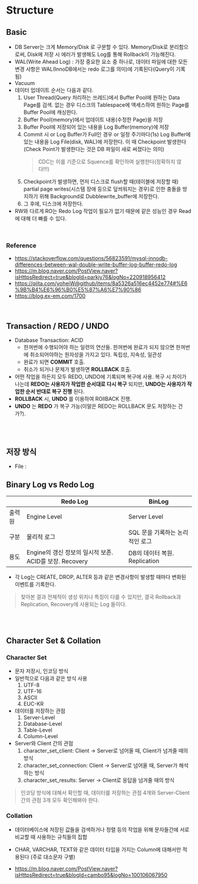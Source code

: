 # Structure

## Basic
* DB Server는 크게 Memory/Disk 로 구분할 수 있다. Memory/Disk로 분리함으로써, Disk에 저장 시 에러가 발생해도 Log를 통해 Rollback이 가능해진다.
* WAL(Write Ahead Log) : 가장 중요한 요소 중 하나로, 데이터 파일에 대한 모든 변경 사항은 WAL(InnoDB에서는 redo 로그를 의미)에 기록된다(Query이 기록됨)
* Vacuum
* 데이터 업데이트 순서는 다음과 같다.
    1) User Thread(Query 처리하는 쓰레드)에서 Buffer Pool에 원하는 Data Page를 검색. 없는 경우 디스크의 Tablespace에 액세스하여 원하는 Page를 Buffer Pool에 캐싱한다.
    2) Buffer Pool(memory)에서 업데이트 내용(수정한 Page)을 저장
    3) Buffer Pool에 저장되어 있는 내용을 Log Buffer(memory)에 저장
    4) Commit 시 or Log Buffer가 Full인 경우 or 일정 주기마다(1s) Log Buffer에 있는 내용을 Log File(disk, WAL)에 저장한다. 이 때 Checkpoint 발생한다(Check Point가 발생한다는 것은 DB 파일이 새로 써졌다는 의미)
        > CDC는 이를 기준으로 Squence를 확인하여 실행한다(정확하지 않다!!!)
    5) Checkpoint가 발생하면, 먼저 디스크로 flush할 때(테이블에 저장할 때) partial page writes(시스템 장애 등으로 덮씌워지는 경우)로 인한 충돌을 방지하기 위해 Background로 Dubblewrite_buffer에 저장한다.
    6) 그 후에, 디스크에 저장한다.
* RW와 다르게 RO는 Redo Log 작업이 필요가 없기 때문에 같은 성능인 경우 Read에 대해 더 빠를 수 있다.
</br>

### Reference
* https://stackoverflow.com/questions/56823591/mysql-innodb-differences-between-wal-double-write-buffer-log-buffer-redo-log
* https://m.blog.naver.com/PostView.naver?isHttpsRedirect=true&blogId=parkjy76&logNo=220918956412
* https://qiita.com/yoheiW@github/items/8a5326a516ec4452e774#%E6%9B%B4%E6%96%B0%E5%87%A6%E7%90%86
* https://blog.ex-em.com/1700
</br>
 

## Transaction / REDO / UNDO
* Database Transaction: ACID
    * 한꺼번에 수행되어야 하는 일련의 연산들. 한꺼번에 완료가 되지 않으면 한꺼번에 취소되어야하는 원자성을 가지고 있다. 독립성, 지속성, 일관성
    * 완료가 되면 __COMMIT__ 호출.
    * 취소가 되거나 문제가 발생하면 __ROLLBACK__ 호출.
* 어떤 작업을 하든지 모두 REDO, UNDO에 기록되며 복구에 사용. 복구 시 차이가 나는데 __REDO는 사용자가 작업한 순서대로 다시 복구__ 되지만, __UNDO는 사용자가 작업한 순서 반대로 복구 진행__ 된다.
* __ROLLBACK__ 시, __UNDO__ 를 이용하여 ROllBACK 진행.
* __UNDO__ 는 __REDO__ 가 복구 가능(이말은 REDO는 ROLLBACK 문도 저장하는 건가?).
</br>
</br>


## 저장 방식
* File : 


## Binary Log vs Redo Log
|        | Redo Log | BinLog |
|--------|------------|----------|
| 출력원 | Engine Level | Server Level |
| 구분 | 물리적 로그 | SQL 문을 기록하는 논리적인 로그 |
| 용도 | Engine의 갱신 정보의 일시적 보존. ACID를 보장. Recovery | DB의 데이터 복원. Replication |
* 각 Log는 CREATE, DROP, ALTER 등과 같은 변경사항이 발생할 때마다 변화된 이벤트를 기록한다.
> 찾아본 결과 전체적이 생성 위치나 특징이 다를 수 있지만, 결국 Rollback과 Replication, Recovery에 사용되는 Log 들이다.
</br>
</br>



## Character Set & Collation
### Character Set
* 문자 저장시, 인코딩 방식
* 일반적으로 다음과 같은 방식 사용
    1) UTF-8
    2) UTF-16
    3) ASCII
    4) EUC-KR
* 데이터를 저장하는 관점
    1) Server-Level
    2) Database-Level
    3) Table-Level
    4) Column-Level
* Server와 Client 간의 관점
    1) character_set_client: Client -> Server로 넘어올 때, Client가 넘겨줄 때의 방식
    2) character_set_connection: Client -> Server로 넘어올 때, Server가 해석하는 방식
    3) character_set_results: Server -> Client로 응답을 넘겨줄 때의 방식

> 인코딩 방식에 대해서 확인할 때, 데이터를 저장하는 관점 4개와 Server-Client 간의 관점 3개 모두 확인해봐야 한다.

### Collation
* 데이터베이스에 저장된 값들을 검색하거나 정렬 등의 작업을 위해 문자들간에 서로 비교할 때 사용하는 규칙들의 집합
* CHAR, VARCHAR, TEXT와 같은 데이터 타입을 가지는 Column에 대해서만 적용된다 (주로 대소문자 구별)

* https://m.blog.naver.com/PostView.naver?isHttpsRedirect=true&blogId=cambo95&logNo=100106067950

